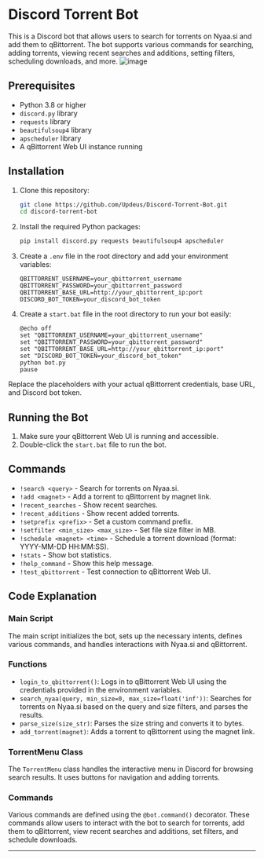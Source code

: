 # Discord Torrent Bot

This is a Discord bot that allows users to search for torrents on Nyaa.si and add them to qBittorrent. The bot supports various commands for searching, adding torrents, viewing recent searches and additions, setting filters, scheduling downloads, and more.
![image](https://github.com/Updeus/Discord-Torrent-Bot/assets/73512650/d1840f30-d29b-4161-be71-5cf00725728b)

## Prerequisites

- Python 3.8 or higher
- `discord.py` library
- `requests` library
- `beautifulsoup4` library
- `apscheduler` library
- A qBittorrent Web UI instance running

## Installation

1. Clone this repository:
    ```bash
    git clone https://github.com/Updeus/Discord-Torrent-Bot.git
    cd discord-torrent-bot
    ```

2. Install the required Python packages:
    ```bash
    pip install discord.py requests beautifulsoup4 apscheduler
    ```

3. Create a `.env` file in the root directory and add your environment variables:
    ```env
    QBITTORRENT_USERNAME=your_qbittorrent_username
    QBITTORRENT_PASSWORD=your_qbittorrent_password
    QBITTORRENT_BASE_URL=http://your_qbittorrent_ip:port
    DISCORD_BOT_TOKEN=your_discord_bot_token
    ```

4. Create a `start.bat` file in the root directory to run your bot easily:
    ```batch
    @echo off
    set "QBITTORRENT_USERNAME=your_qbittorrent_username"
    set "QBITTORRENT_PASSWORD=your_qbittorrent_password"
    set "QBITTORRENT_BASE_URL=http://your_qbittorrent_ip:port"
    set "DISCORD_BOT_TOKEN=your_discord_bot_token"
    python bot.py
    pause
    ```

Replace the placeholders with your actual qBittorrent credentials, base URL, and Discord bot token.

## Running the Bot

1. Make sure your qBittorrent Web UI is running and accessible.
2. Double-click the `start.bat` file to run the bot.

## Commands

- `!search <query>` - Search for torrents on Nyaa.si.
- `!add <magnet>` - Add a torrent to qBittorrent by magnet link.
- `!recent_searches` - Show recent searches.
- `!recent_additions` - Show recent added torrents.
- `!setprefix <prefix>` - Set a custom command prefix.
- `!setfilter <min_size> <max_size>` - Set file size filter in MB.
- `!schedule <magnet> <time>` - Schedule a torrent download (format: YYYY-MM-DD HH:MM:SS).
- `!stats` - Show bot statistics.
- `!help_command` - Show this help message.
- `!test_qbittorrent` - Test connection to qBittorrent Web UI.

## Code Explanation

### Main Script

The main script initializes the bot, sets up the necessary intents, defines various commands, and handles interactions with Nyaa.si and qBittorrent.

### Functions

- `login_to_qbittorrent()`: Logs in to qBittorrent Web UI using the credentials provided in the environment variables.
- `search_nyaa(query, min_size=0, max_size=float('inf'))`: Searches for torrents on Nyaa.si based on the query and size filters, and parses the results.
- `parse_size(size_str)`: Parses the size string and converts it to bytes.
- `add_torrent(magnet)`: Adds a torrent to qBittorrent using the magnet link.

### TorrentMenu Class

The `TorrentMenu` class handles the interactive menu in Discord for browsing search results. It uses buttons for navigation and adding torrents.

### Commands

Various commands are defined using the `@bot.command()` decorator. These commands allow users to interact with the bot to search for torrents, add them to qBittorrent, view recent searches and additions, set filters, and schedule downloads.

---
